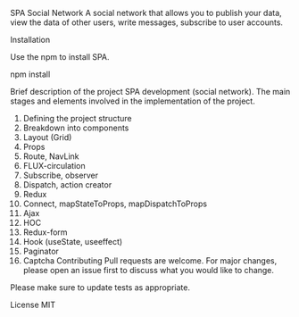 


SPA Social Network
A social network that allows you to publish your data, view the data of other users, write messages, subscribe to user accounts.

Installation

Use the npm to install SPA.

npm install 

Brief description of the project
SPA development (social network).
The main stages and elements involved in the implementation of the project.
1. Defining the project structure
2. Breakdown into components
3. Layout (Grid)
4. Props
5. Route, NavLink
6. FLUX-circulation
7. Subscribe, observer
8. Dispatch, action creator
9. Redux
10. Connect, mapStateToProps, mapDispatchToProps
11. Ajax
12. HOC
13. Redux-form
14. Hook (useState, useeffect)
15. Paginator
16. Captcha
Contributing
Pull requests are welcome. For major changes, please open an issue first to discuss what you would like to change.

Please make sure to update tests as appropriate.

License
MIT

